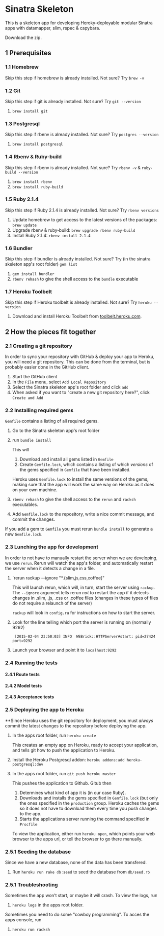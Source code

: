 # Sinatra Skeleton #

This is a skeleton app for developing Heroky-deployable modular Sinatra apps with datamapper, slim, rspec & capybara.

Download the zip.

## 1 Prerequisites ###

### 1.1 Homebrew ###

Skip this step if homebrew is already installed. Not sure? Try `brew -v`

### 1.2 Git ###

Skip this step if git is already installed. Not sure? Try `git --version`

1. `brew install git`

### 1.3 Postgresql ###

Skip this step if rbenv is already installed. Not sure? Try `postgres --version`

1. `brew install postgresql`

### 1.4 Rbenv & Ruby-build ###

Skip this step if rbenv is already installed. Not sure? Try `rbenv -v` & `ruby-build --version`

1. `brew install rbenv`
2. `brew install ruby-build`

### 1.5 Ruby 2.1.4 ###

Skip this step if Ruby 2.1.4 is already installed. Not sure? Try `rbenv versions`

1. Update homebrew to get access to the latest versions of the packages: `brew update`
2. Upgrade rbenv & ruby-build: `brew upgrade rbenv ruby-build`
3. Install Ruby 2.1.4: `rbenv install 2.1.4`

### 1.6 Bundler ###

Skip this step if bundler is already installed. Not sure? Try (in the sinatra skeleton app's root folder) `gem list`

1. `gem install bundler`
2. `rbenv rehash` to give the shell access to the `bundle` executable

### 1.7 Heroku Toolbelt ###

Skip this step if Heroku toolbelt is already installed. Not sure? Try `heroku --version`

1. Download and install Heroku Toolbelt from [toolbelt.heroku.com](https://toolbelt.heroku.com).

## 2 How the pieces fit together ##

### 2.1 Creating a git repository ###

In order to sync your repository with GitHub & deploy your app to Heroku, you will need a git repository.
This can be done from the terminal, but is probably easier done in the GitHub client.

1. Start the GitHub client
2. In the `File` menu, select `Add Local Repository`
3. Select the Sinatra skeleton app's root folder and click `add`
4. When asked if you want to "create a new git repository here?", click `Create and Add`

### 2.2 Installing required gems ###

`Gemfile` contains a listing of all required gems.

1. Go to the Sinatra skeleton app's root folder
2. run `bundle install`

    This will

    1. Download and install all gems listed in `Gemfile`
    2. Create `Gemfile.lock`, which contains a listing of which *versions* of the gems specified in `Gemfile` that have been installed.

    Heroku uses `Gemfile.lock` to install the same versions of the gems, making sure that the app will work the same way on Heroku as it does on your own machine.

3. `rbenv rehash` to give the shell access to the `rerun` and `racksh` executables.
4. Add `Gemfile.lock` to the repository, write a nice commit message, and commit the changes.

If you add a gem to `Gemfile` you must rerun `bundle install` to generate a new `Gemfile.lock`.

### 2.3 Lunching the app for development ###

In order to not have to manually restart the server when we are developing, we use `rerun`. Rerun will watch the app's folder,
and automatically restart the server when it detects a change in a file.

1. `rerun rackup --ignore "*.{slim,js,css,coffee}"

    This will launch rerun, which will, in turn, start the server using `rackup`. The `--ignore` argument tells rerun *not* to restart the app if it detects changes in .slim, .js, .css or .coffee files (changes in these
    types of files do not require a relaunch of the server)

    `rackup` will look in `config.ru` for instructions on how to start the server.

2. Look for the line telling which port the server is running on (normally 9292)

        [2015-02-04 23:50:03] INFO  WEBrick::HTTPServer#start: pid=27424 port=9292

3. Launch your browser and point it to `localhost:9292`

### 2.4 Running the tests ###

#### 2.4.1 Route tests ####

#### 2.4.2 Model tests ####

#### 2.4.3 Acceptance tests ####

### 2.5 Deploying the app to Heroku ###

**Since Heroku uses the git repository for deployment, you must *always* commit the latest changes to the repository before
deploying the app.

1. In the apps root folder, run `heroku create`

    This creates an empty app on Heroku, ready to accept your application, and tells git how to push the application to Heroku.

2. Install the Heroku Postgresql addon: `heroku addons:add heroku-postgresql:dev`

3. In the apps root folder, run `git push heroku master`

    This pushes the application to Github. Gitub then

    1. Determines what kind of app it is (in our case Ruby).
    2. Downloads and installs the gems specified in `Gemfile.lock` (but only the ones specified in the `production` group.
    Heroku caches the gems so it does not have to download them every time you push changes to the app.
    3. Starts the applications server running the command specified in `Procfile`

    To view the application, either run `heroku open`, which points your web browser to the apps url, or tell the browser to go there manually.

### 2.5.1 Seeding the database ####

Since we have a new database, none of the data has been transfered.

1. Run `heroku run rake db:seed` to seed the database from `db/seed.rb`

### 2.5.1 Troubleshooting ###

Sometimes the app won't start, or maybe it will crash. To view the logs, run

1. `heroku logs` in the apps root folder.


Sometimes you need to do some "cowboy programming". To acces the apps console, run

1. `heroku run racksh`
